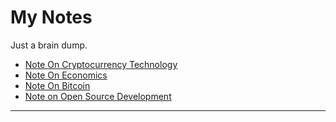 # My Notes

Just a brain dump.



- [Note On Cryptocurrency Technology](https://github.com/Cryptolibertarian-id/Notes/blob/main/Notes-On-Cryptocurrency.md)
- [Note On Economics](https://github.com/Cryptolibertarian-id/Notes/blob/main/Notes-On-Economics.md)
- [Note On Bitcoin](https://github.com/Cryptolibertarian-id/Notes/blob/main/Notes-On-Bitcoins.md)
- [Note on Open Source Development](https://ethereumjs.readthedocs.io/en/latest/technical.html#releases)



---



